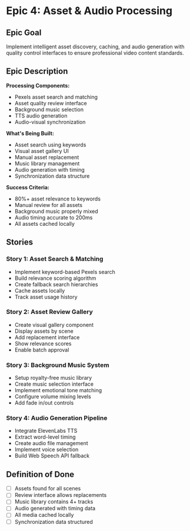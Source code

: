# Epic 4: Asset & Audio Processing

## Epic Goal

Implement intelligent asset discovery, caching, and audio generation with quality control interfaces to ensure professional video content standards.

## Epic Description

**Processing Components:**

- Pexels asset search and matching
- Asset quality review interface
- Background music selection
- TTS audio generation
- Audio-visual synchronization

**What's Being Built:**

- Asset search using keywords
- Visual asset gallery UI
- Manual asset replacement
- Music library management
- Audio generation with timing
- Synchronization data structure

**Success Criteria:**

- 80%+ asset relevance to keywords
- Manual review for all assets
- Background music properly mixed
- Audio timing accurate to 200ms
- All assets cached locally

## Stories

### Story 1: Asset Search & Matching

- Implement keyword-based Pexels search
- Build relevance scoring algorithm
- Create fallback search hierarchies
- Cache assets locally
- Track asset usage history

### Story 2: Asset Review Gallery

- Create visual gallery component
- Display assets by scene
- Add replacement interface
- Show relevance scores
- Enable batch approval

### Story 3: Background Music System

- Setup royalty-free music library
- Create music selection interface
- Implement emotional tone matching
- Configure volume mixing levels
- Add fade in/out controls

### Story 4: Audio Generation Pipeline

- Integrate ElevenLabs TTS
- Extract word-level timing
- Create audio file management
- Implement voice selection
- Build Web Speech API fallback

## Definition of Done

- [ ] Assets found for all scenes
- [ ] Review interface allows replacements
- [ ] Music library contains 4+ tracks
- [ ] Audio generated with timing data
- [ ] All media cached locally
- [ ] Synchronization data structured
